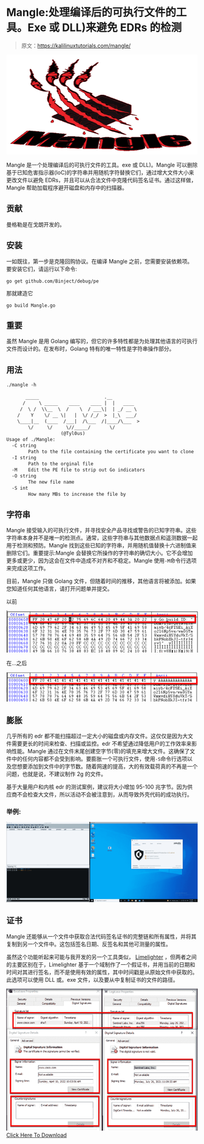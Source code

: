 # Mangle:处理编译后的可执行文件的工具。Exe 或 DLL)来避免 EDRs 的检测

> 原文：<https://kalilinuxtutorials.com/mangle/>

[![](img//0d951396515f80d404c60f2d8764ebb4.png)](https://blogger.googleusercontent.com/img/b/R29vZ2xl/AVvXsEhxAnBy1mmbgMRdPGl0MabuKDKDOGGa3vj6A6c3rsPi6A0bvGQPpy3vYlFhIuK0xRW4W5uN5l62TnO4a9uypuQQfVmth0iYgp2R6jeo3OWsa6PGKQ1gZp-QPzJHn9lf8N3C8hMa8BWgY7hPeeTECiXQDW6bMx42YkLNliLr6-tj_GlNMM8EEIVxoA1W/s728/Mangle(1).png)

Mangle 是一个处理编译后的可执行文件的工具。exe 或 DLL)。Mangle 可以删除基于已知危害指示器(IoC)的字符串并用随机字符替换它们，通过增大文件大小来更改文件以避免 EDRs，并且可以从合法文件中克隆代码签名证书。通过这样做，Mangle 帮助加载程序避开磁盘和内存中的扫描器。

## 贡献

曼格勒是在戈朗开发的。

## 安装

一如既往，第一步是克隆回购协议。在编译 Mangle 之前，您需要安装依赖项。要安装它们，请运行以下命令:

```
go get github.com/Binject/debug/pe
```

那就建造它

```
go build Mangle.go
```

## 重要

虽然 Mangle 是用 Golang 编写的，但它的许多特性都是为处理其他语言的可执行文件而设计的。在发布时，Golang 特有的唯一特性是字符串操作部分。

## 用法

```
./mangle -h

	   _____                        .__
	  /     \ _____    ____    ____ |  |   ____
	 /  \ /  \\__  \  /    \  / ___\|  | _/ __ \
	/    Y    \/ __ \|   |  \/ /_/  >  |_\  ___/
	\____|__  (____  /___|  /\___  /|____/\___  >
		\/     \/     \//_____/   	  \/
					(@Tyl0us)
Usage of ./Mangle:
  -C string
        Path to the file containing the certificate you want to clone
  -I string
        Path to the orginal file
  -M    Edit the PE file to strip out Go indicators
  -O string
        The new file name
  -S int
        How many MBs to increase the file by 
```

## 字符串

Mangle 接受输入的可执行文件，并寻找安全产品寻找或警告的已知字符串。这些字符串本身并不是唯一的检测点。通常，这些字符串与其他数据点和遥测数据一起用于检测和预防。Mangle 找到这些已知的字符串，并用随机值替换十六进制值来删除它们。重要提示:Mangle 会替换它所操作的字符串的确切大小。它不会增加更多或更少，因为这会在文件中造成不对齐和不稳定。Mangle 使用`-M`命令行选项来完成这项工作。

目前，Mangle 只做 Golang 文件，但随着时间的推移，其他语言将被添加。如果您知道任何其他语言，请打开问题单并提交。

以前

![](img//613fa4136fdecb5bf19cbc51913bab0a.png)

在...之后

![](img//e81d8938e5d34ef8352aab97d5988ba6.png)

## 膨胀

几乎所有的 edr 都不能扫描超过一定大小的磁盘或内存文件。这仅仅是因为大文件需要更长的时间来检查、扫描或监控。edr 不希望通过降低用户的工作效率来影响性能。Mangle 通过在文件末尾创建空字节(零)的填充来增大文件。这确保了文件中的任何内容都不会受到影响。要膨胀一个可执行文件，使用`-S`命令行选项以及您想要添加到文件中的字节数。随着网速的提高，大的有效载荷真的不再是一个问题，也就是说，不建议制作 2g 的文件。

基于大量用户和内核 edr 的测试案例，建议将大小增加 95-100 兆字节。因为供应商不会检查大文件，所以活动不会被注意到，从而导致外壳代码的成功执行。

### 举例:

![](img//83ff20444b7b88db22f0c4b038be1d44.png)

## 证书

Mangle 还能够从一个文件中获取合法代码签名证书的完整链和所有属性，并将其复制到另一个文件中。这包括签名日期、反签名和其他可测量的属性。

虽然这个功能听起来可能与我开发的另一个工具类似， [Limelighter](https://github.com/Tylous/Limelighter) ，但两者之间的主要区别在于，Limelighter 基于一个域制作了一个假证书，并用当前的日期和时间对其进行签名，而不是使用有效的属性，其中时间戳是从原始文件中获取的。此选项可以使用 DLL 或。exe 文件，以及要从中复制证书的文件的路径。

![](img//4e4d9f437d22f487e7d6139e5a915740.png)[Click Here To Download](https://github.com/optiv/Mangle#certificate)